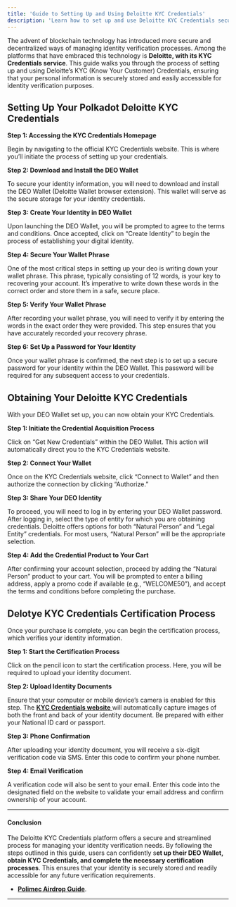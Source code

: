 ```yaml
---
title: 'Guide to Setting Up and Using Deloitte KYC Credentials'
description: 'Learn how to set up and use Deloitte KYC Credentials securely with our step-by-step guide for identity verification.'
---
```

The advent of blockchain technology has introduced more secure and decentralized ways of managing identity verification processes. Among the platforms that have embraced this technology is **Deloitte, with its KYC Credentials service**. This guide walks you through the process of setting up and using Deloitte’s KYC (Know Your Customer) Credentials, ensuring that your personal information is securely stored and easily accessible for identity verification purposes.

Setting Up Your Polkadot Deloitte KYC Credentials
-------------------------------------------------

**Step 1: Accessing the KYC Credentials Homepage**

Begin by navigating to the official KYC Credentials website. This is where you’ll initiate the process of setting up your credentials.

**Step 2: Download and Install the DEO Wallet**

To secure your identity information, you will need to download and install the DEO Wallet (Deloitte Wallet browser extension). This wallet will serve as the secure storage for your identity credentials.

**Step 3: Create Your Identity in DEO Wallet**

Upon launching the DEO Wallet, you will be prompted to agree to the terms and conditions. Once accepted, click on “Create Identity” to begin the process of establishing your digital identity.

**Step 4: Secure Your Wallet Phrase**

One of the most critical steps in setting up your deo is writing down your wallet phrase. This phrase, typically consisting of 12 words, is your key to recovering your account. It’s imperative to write down these words in the correct order and store them in a safe, secure place.

**Step 5: Verify Your Wallet Phrase**

After recording your wallet phrase, you will need to verify it by entering the words in the exact order they were provided. This step ensures that you have accurately recorded your recovery phrase.

**Step 6: Set Up a Password for Your Identity**

Once your wallet phrase is confirmed, the next step is to set up a secure password for your identity within the DEO Wallet. This password will be required for any subsequent access to your credentials.

Obtaining Your Deloitte KYC Credentials
---------------------------------------

With your DEO Wallet set up, you can now obtain your KYC Credentials.

**Step 1: Initiate the Credential Acquisition Process**

Click on “Get New Credentials” within the DEO Wallet. This action will automatically direct you to the KYC Credentials website.

**Step 2: Connect Your Wallet**

Once on the KYC Credentials website, click “Connect to Wallet” and then authorize the connection by clicking “Authorize.”

**Step 3: Share Your DEO Identity**

To proceed, you will need to log in by entering your DEO Wallet password. After logging in, select the type of entity for which you are obtaining credentials. Deloitte offers options for both “Natural Person” and “Legal Entity” credentials. For most users, “Natural Person” will be the appropriate selection.

**Step 4: Add the Credential Product to Your Cart**

After confirming your account selection, proceed by adding the “Natural Person” product to your cart. You will be prompted to enter a billing address, apply a promo code if available (e.g., “WELCOME50”), and accept the terms and conditions before completing the purchase.

Delotye KYC Credentials Certification Process
---------------------------------------------

Once your purchase is complete, you can begin the certification process, which verifies your identity information.

**Step 1: Start the Certification Process**

Click on the pencil icon to start the certification process. Here, you will be required to upload your identity document.

**Step 2: Upload Identity Documents**

Ensure that your computer or mobile device’s camera is enabled for this step. The [**KYC Credentials website** ](https://kyc-credentials.com/)will automatically capture images of both the front and back of your identity document. Be prepared with either your National ID card or passport.

**Step 3: Phone Confirmation**

After uploading your identity document, you will receive a six-digit verification code via SMS. Enter this code to confirm your phone number.

**Step 4: Email Verification**

A verification code will also be sent to your email. Enter this code into the designated field on the website to validate your email address and confirm ownership of your account.

- - - - - -

#### Conclusion

The Deloitte KYC Credentials platform offers a secure and streamlined process for managing your identity verification needs. By following the steps outlined in this guide, users can confidently s**et up their DEO Wallet, obtain KYC Credentials, and complete the necessary certification processes**. This ensures that your identity is securely stored and readily accessible for any future verification requirements.

- [**Polimec Airdrop Guide**](https://dablock.com/guides/beguinners-guide-to-participating-in-the-polimec-plmc-airdrop/).

- - - - - -